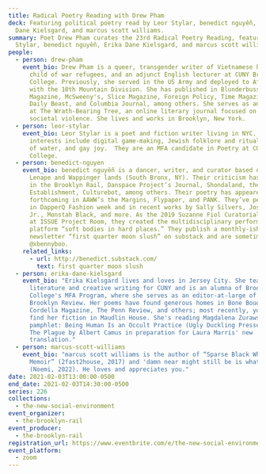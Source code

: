 ```yaml
---
title: Radical Poetry Reading with Drew Pham
deck: Featuring political poetry read by Leor Stylar, benedict nguyễn, Erika
  Dane Kielsgard, and marcus scott williams.
summary: Poet Drew Pham curates the 23rd Radical Poetry Reading, featuring Leor
  Stylar, benedict nguyễn, Erika Dane Kielsgard, and marcus scott williams.
people:
  - person: drew-pham
    event_bio: Drew Pham is a queer, transgender writer of Vietnamese heritage, a
      child of war refugees, and an adjunct English lecturer at CUNY Brooklyn
      College. Previously, she served in the US Army and deployed to Afghanistan
      with the 10th Mountain Division. She has published in Blunderbuss
      Magazine, McSweeny's, Slice Magazine, Foreign Policy, Time Magazine, The
      Daily Beast, and Columbia Journal, among others. She serves as an editor
      at The Wrath-Bearing Tree, an online literary journal focused on themes of
      societal violence. She lives and works in Brooklyn, New York.
  - person: leor-stylar
    event_bio: Leor Stylar is a poet and fiction writer living in NYC.  Their
      interests include digital game-making, Jewish folklore and ritual, bodies
      of water, and gay joy.  They are an MFA candidate in Poetry at CUNY Queens
      College.
  - person: benedict-nguyen
    event_bio: benedict nguyễn is a dancer, writer, and curator based on occupied
      Lenape and Wappinger lands (South Bronx, NY). Their criticism has appeared
      in the Brooklyn Rail, Danspace Project’s Journal, Shondaland, the
      Establishment, Culturebot, among others. Their poetry has appeared or is
      forthcoming in AAWW’s the Margins, Flypaper, and PANK. They’ve performed
      in DapperQ Fashion week and in recent works by Sally Silvers, José Rivera,
      Jr., Monstah Black, and more. As the 2019 Suzanne Fiol Curatorial Fellow
      at ISSUE Project Room, they created the multidisciplinary performance
      platform “soft bodies in hard places.” They publish a monthly-ish
      newsletter “first quarter moon slush” on substack and are sometimes online
      @xbennyboo.
    related_links:
      - url: http://benedict.substack.com/
        text: first quarter moon slush
  - person: erika-dane-kielsgard
    event_bio: "Erika Kielsgard lives and loves in Jersey City. She teaches English
      literature and creative writing for CUNY and is an alumna of Brooklyn
      College's MFA Program, where she serves as an editor-at-large of The
      Brooklyn Review. Her poems have found generous homes in Bone Bouquet,
      Cordella Magazine, The Penn Review, and others; most recently, you can
      find her fiction in Maudlin House. She's reading Magdalena Zurawski's
      pamphlet: Being Human Is an Occult Practice (Ugly Duckling Presse), and
      The Plague by Albert Camus in preparation for Laura Marris' new
      translation."
  - person: marcus-scott-williams
    event_bio: "marcus scott williams is the author of “Sparse Black Whimsy: A
      Memoir” (2fast2house, 2017) and 'damn near might still be is what it is'
      (Noemi, 2022). He loves and appreciates you."
date: 2021-02-03T13:00:00-0500
end_date: 2021-02-03T14:30:00-0500
series: 226
collections:
  - the-new-social-environment
event_organizer:
  - the-brooklyn-rail
event_producer:
  - the-brooklyn-rail
registration_url: https://www.eventbrite.com/e/the-new-social-environment-226-radical-poetry-with-drew-pham-tickets-138524080253
event_platform:
  - zoom
---
```

